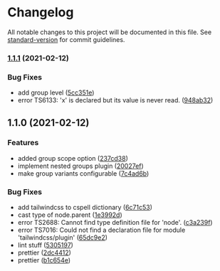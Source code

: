 # Changelog

All notable changes to this project will be documented in this file. See [standard-version](https://github.com/conventional-changelog/standard-version) for commit guidelines.

### [1.1.1](https://github.com/AndyOGo/tailwindcss-nested-groups/compare/v1.1.0...v1.1.1) (2021-02-12)


### Bug Fixes

* add group level ([5cc351e](https://github.com/AndyOGo/tailwindcss-nested-groups/commit/5cc351e3dd0f0fd5c3b4b0aeb7376a3128ba3f2f))
* error TS6133: 'x' is declared but its value is never read. ([948ab32](https://github.com/AndyOGo/tailwindcss-nested-groups/commit/948ab326f89ce34cb75c2a3805db56119a9a273b))

## 1.1.0 (2021-02-12)


### Features

* added group scope option ([237cd38](https://github.com/AndyOGo/tailwindcss-nested-groups/commit/237cd3808dd7bcfc12ae2e60bedd9da8f1dcd8a3))
* implement nested groups plugin ([20027ef](https://github.com/AndyOGo/tailwindcss-nested-groups/commit/20027ef3b101bb87b1a5c0f66f01d5181afccc1b))
* make group variants configurable ([7c4ad6b](https://github.com/AndyOGo/tailwindcss-nested-groups/commit/7c4ad6bd87b039bb8a1c7e8d04f1d994a59808f6))


### Bug Fixes

* add tailwindcss to cspell dictionary ([6c71c53](https://github.com/AndyOGo/tailwindcss-nested-groups/commit/6c71c5371d4a581cc52428e264f0c37b6180aa22))
* cast type of node.parent ([1e3992d](https://github.com/AndyOGo/tailwindcss-nested-groups/commit/1e3992db4568e99d0496078164323e0ddca838e5))
* error TS2688: Cannot find type definition file for 'node'. ([c3a239f](https://github.com/AndyOGo/tailwindcss-nested-groups/commit/c3a239fcf2482ebbd6dfc6a6a29bbf5b3cd85568))
* error TS7016: Could not find a declaration file for module 'tailwindcss/plugin' ([65dc9e2](https://github.com/AndyOGo/tailwindcss-nested-groups/commit/65dc9e284a43a0d62680ea1bd25c6ddd48ca5807))
* lint stuff ([5305197](https://github.com/AndyOGo/tailwindcss-nested-groups/commit/5305197f31fbbe97edf7029aec29a5d7c074eb32))
* prettier ([2dc4412](https://github.com/AndyOGo/tailwindcss-nested-groups/commit/2dc44127efd14b563f7b4e2142c05ecbfa166968))
* prettier ([b1c654e](https://github.com/AndyOGo/tailwindcss-nested-groups/commit/b1c654e0a584a1dcaa3b8bc7b1846a74d71ca75e))
